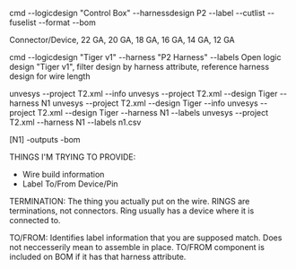 cmd --logicdesign "Control Box" --harnessdesign P2 --label --cutlist --fuselist --format --bom 

Connector/Device, 22 GA, 20 GA, 18 GA, 16 GA, 14 GA, 12 GA


cmd --logicdesign "Tiger v1" --harness "P2 Harness" --labels
Open logic design "Tiger v1", filter design by harness attribute, reference harness design for wire length


unvesys --project T2.xml --info
unvesys --project T2.xml --design Tiger --harness N1
unvesys --project T2.xml --design Tiger --info
unvesys --project T2.xml --design Tiger --harness N1 --labels
unvesys --project T2.xml --harness N1 --labels n1.csv


[N1]
-outputs
-bom

THINGS I'M TRYING TO PROVIDE:
- Wire build information
- Label To/From Device/Pin

TERMINATION:
The thing you actually put on the wire.
RINGS are terminations, not connectors. Ring usually has a device where it is connected to.

TO/FROM:
Identifies label information that you are supposed match.
Does not neccesserily mean to assemble in place.
TO/FROM component is included on BOM if it has that harness attribute.